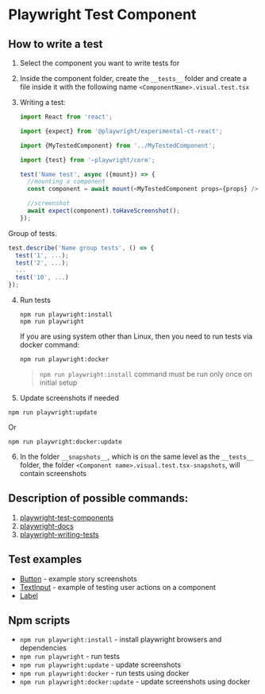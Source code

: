 # Playwright Test Component

## How to write a test

1. Select the component you want to write tests for
2. Inside the component folder, create the `__tests__` folder and create a file inside it with the following name `<ComponentName>.visual.test.tsx`
3. Writing a test:

   ```ts
   import React from 'react';

   import {expect} from '@playwright/experimental-ct-react';

   import {MyTestedComponent} from '../MyTestedComponent';

   import {test} from '~playwright/core';

   test('Name test', async ({mount}) => {
     //mounting a component
     const component = await mount(<MyTestedComponent props={props} />);

     //screenshot
     await expect(component).toHaveScreenshot();
   });
   ```

Group of tests.

```ts
test.describe('Name group tests', () => {
  test('1', ...);
  test('2', ...);
  ...
  test('10', ...)
});
```

4. Run tests

   ```shell
   npm run playwright:install
   npm run playwright
   ```

   If you are using system other than Linux, then you need to run tests via docker command:

   ```shell
   npm run playwright:docker
   ```

   > `npm run playwright:install` command must be run only once on initial setup

5. Update screenshots if needed

```shell
npm run playwright:update
```

Or

```shell
npm run playwright:docker:update
```

6. In the folder `__snapshots__`, which is on the same level as the `__tests__` folder, the folder `<Component name>.visual.test.tsx-snapshots`, will contain screenshots

## Description of possible commands:

1. [playwright-test-components](https://playwright.dev/docs/test-components)
2. [playwright-docs](https://playwright.dev/docs/api/class-test)
3. [playwright-writing-tests](https://playwright.dev/docs/writing-tests)

## Test examples

- [Button](../src/components/Button/__tests__/Button.visual.test.tsx) - example story screenshots
- [TextInput](../src/components/controls/TextInput/__tests__/TextInput.input.visual.test.tsx) - example of testing user actions on a component
- [Label](../src/components/Label/__tests__//Label.visual.test.tsx)

## Npm scripts

- `npm run playwright:install` - install playwright browsers and dependencies
- `npm run playwright` - run tests
- `npm run playwright:update` - update screenshots
- `npm run playwright:docker` - run tests using docker
- `npm run playwright:docker:update` - update screenshots using docker
